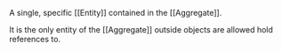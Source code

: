 A single, specific [[Entity]] contained in the [[Aggregate]].

It is the only entity of the [[Aggregate]] outside objects are allowed hold references to. 


